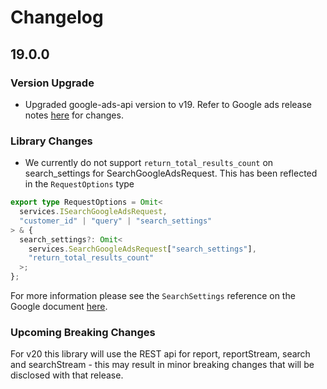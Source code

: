 # Changelog

## 19.0.0

### Version Upgrade
- Upgraded google-ads-api version to v19. Refer to Google ads release notes [here](https://developers.google.com/google-ads/api/docs/release-notes) for changes.

### Library Changes
- We currently do not support `return_total_results_count` on search_settings for SearchGoogleAdsRequest. This has been reflected in the `RequestOptions` type

```ts
export type RequestOptions = Omit<
  services.ISearchGoogleAdsRequest,
  "customer_id" | "query" | "search_settings"
> & {
  search_settings?: Omit<
    services.SearchGoogleAdsRequest["search_settings"],
    "return_total_results_count"
  >;
};
```

For more information please see the `SearchSettings` reference on the Google document [here](https://developers.google.com/google-ads/api/reference/rpc/v19/SearchSettings).

### Upcoming Breaking Changes
For v20 this library will use the REST api for report, reportStream, search and searchStream - this may result in minor breaking changes that will be disclosed with that release.
